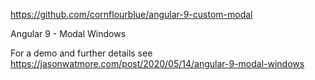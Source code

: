https://github.com/cornflourblue/angular-9-custom-modal

Angular 9 - Modal Windows

For a demo and further details see https://jasonwatmore.com/post/2020/05/14/angular-9-modal-windows
